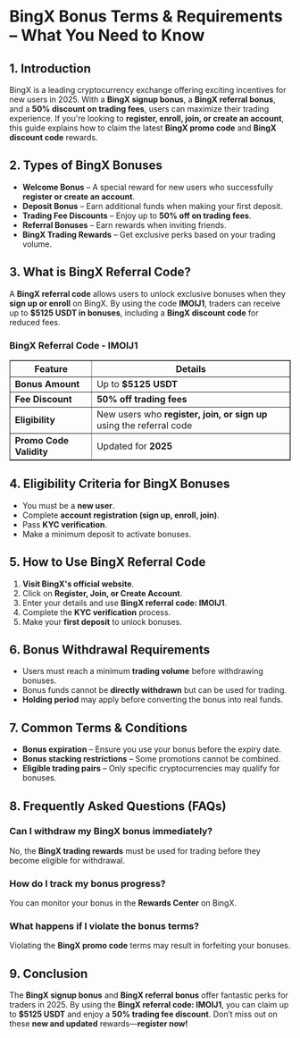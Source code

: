 <h1>BingX Bonus Terms & Requirements – What You Need to Know</h1>
<h2>1. Introduction</h2>
<p>BingX is a leading cryptocurrency exchange offering exciting incentives for new users in 2025. With a <strong>BingX signup bonus</strong>, a <strong>BingX referral bonus</strong>, and a <strong>50% discount on trading fees</strong>, users can maximize their trading experience. If you're looking to <strong>register, enroll, join, or create an account</strong>, this guide explains how to claim the latest <strong>BingX promo code</strong> and <strong>BingX discount code</strong> rewards.</p>

<h2>2. Types of BingX Bonuses</h2>
<ul>
    <li><strong>Welcome Bonus</strong> – A special reward for new users who successfully <strong>register or create an account</strong>.</li>
    <li><strong>Deposit Bonus</strong> – Earn additional funds when making your first deposit.</li>
    <li><strong>Trading Fee Discounts</strong> – Enjoy up to <strong>50% off on trading fees</strong>.</li>
    <li><strong>Referral Bonuses</strong> – Earn rewards when inviting friends.</li>
    <li><strong>BingX Trading Rewards</strong> – Get exclusive perks based on your trading volume.</li>
</ul>

<h2>3. What is BingX Referral Code?</h2>
<p>A <strong>BingX referral code</strong> allows users to unlock exclusive bonuses when they <strong>sign up or enroll</strong> on BingX. By using the code <strong>IMOIJ1</strong>, traders can receive up to <strong>$5125 USDT in bonuses</strong>, including a <strong>BingX discount code</strong> for reduced fees.</p>

<h3>BingX Referral Code - IMOIJ1</h3>
<table border="1">
    <tr>
        <th>Feature</th>
        <th>Details</th>
    </tr>
    <tr>
        <td><strong>Bonus Amount</strong></td>
        <td>Up to <strong>$5125 USDT</strong></td>
    </tr>
    <tr>
        <td><strong>Fee Discount</strong></td>
        <td><strong>50% off trading fees</strong></td>
    </tr>
    <tr>
        <td><strong>Eligibility</strong></td>
        <td>New users who <strong>register, join, or sign up</strong> using the referral code</td>
    </tr>
    <tr>
        <td><strong>Promo Code Validity</strong></td>
        <td>Updated for <strong>2025</strong></td>
    </tr>
</table>

<h2>4. Eligibility Criteria for BingX Bonuses</h2>
<ul>
    <li>You must be a <strong>new user</strong>.</li>
    <li>Complete <strong>account registration (sign up, enroll, join)</strong>.</li>
    <li>Pass <strong>KYC verification</strong>.</li>
    <li>Make a minimum deposit to activate bonuses.</li>
</ul>

<h2>5. How to Use BingX Referral Code</h2>
<ol>
    <li><strong>Visit BingX's official website</strong>.</li>
    <li>Click on <strong>Register, Join, or Create Account</strong>.</li>
    <li>Enter your details and use <strong>BingX referral code: IMOIJ1</strong>.</li>
    <li>Complete the <strong>KYC verification</strong> process.</li>
    <li>Make your <strong>first deposit</strong> to unlock bonuses.</li>
</ol>

<h2>6. Bonus Withdrawal Requirements</h2>
<ul>
    <li>Users must reach a minimum <strong>trading volume</strong> before withdrawing bonuses.</li>
    <li>Bonus funds cannot be <strong>directly withdrawn</strong> but can be used for trading.</li>
    <li><strong>Holding period</strong> may apply before converting the bonus into real funds.</li>
</ul>

<h2>7. Common Terms & Conditions</h2>
<ul>
    <li><strong>Bonus expiration</strong> – Ensure you use your bonus before the expiry date.</li>
    <li><strong>Bonus stacking restrictions</strong> – Some promotions cannot be combined.</li>
    <li><strong>Eligible trading pairs</strong> – Only specific cryptocurrencies may qualify for bonuses.</li>
</ul>

<h2>8. Frequently Asked Questions (FAQs)</h2>
<h3>Can I withdraw my BingX bonus immediately?</h3>
<p>No, the <strong>BingX trading rewards</strong> must be used for trading before they become eligible for withdrawal.</p>

<h3>How do I track my bonus progress?</h3>
<p>You can monitor your bonus in the <strong>Rewards Center</strong> on BingX.</p>

<h3>What happens if I violate the bonus terms?</h3>
<p>Violating the <strong>BingX promo code</strong> terms may result in forfeiting your bonuses.</p>

<h2>9. Conclusion</h2>
<p>The <strong>BingX signup bonus</strong> and <strong>BingX referral bonus</strong> offer fantastic perks for traders in 2025. By using the <strong>BingX referral code: IMOIJ1</strong>, you can claim up to <strong>$5125 USDT</strong> and enjoy a <strong>50% trading fee discount</strong>. Don’t miss out on these <strong>new and updated</strong> rewards—<strong>register now!</strong></p>
